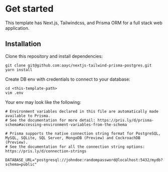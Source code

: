 # Get started

This template has Next.js, Tailwindcss, and Prisma ORM for a full stack web application.

## Installation

Clone this repository and install dependencies:

```
git clone git@github.com:aayc/nextjs-tailwind-prisma-postgres.git
yarn install
```

Create DB env with credentials to connect to your database:

```
cd <this-template-path>
vim .env
```

Your env may look like the following:

```
# Environment variables declared in this file are automatically made available to Prisma.
# See the documentation for more detail: https://pris.ly/d/prisma-schema#accessing-environment-variables-from-the-schema

# Prisma supports the native connection string format for PostgreSQL, MySQL, SQLite, SQL Server, MongoDB (Preview) and CockroachDB (Preview).
# See the documentation for all the connection string options: https://pris.ly/d/connection-strings

DATABASE_URL="postgresql://johndoe:randompassword@localhost:5432/mydb?schema=public"
```
